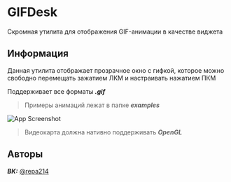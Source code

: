 # GIFDesk

Скромная утилита для отображения GIF-анимации в качестве виджета

## Информация

Данная утилита отображает прозрачное окно с гифкой, которое можно свободно перемещать зажатием ЛКМ и настраивать нажатием ПКМ

Поддерживает все форматы **_.gif_**

> Примеры анимаций лежат в папке **_examples_**

![App Screenshot](https://psv4.userapi.com/s/v1/d/jyj5WL74WWoqXF2u-G0RQLxYHaOxyeGoxtKutB17adZDryDUsIrcxVITSRvMCejWG8lWXASg3NEOMKv4OTpNp-dPoIIx97D3AWGsHQFLIDZzJr9qyTZdtQ/demonstration.gif)

> Видеокарта должна нативно поддерживать **_OpenGL_**


## Авторы

***ВК:*** [@repa214](https://vk.com/id508102498)
